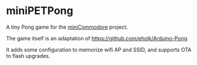 # miniPETPong

A tiny Pong game for the [miniCommodore](https://github.com/reivaxy/miniCommodore) project.

The game itself is an adaptation of https://github.com/eholk/Arduino-Pong.

It adds some configuration to memorize wifi AP and SSID, and supports OTA to flash upgrades.
